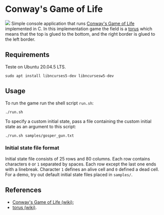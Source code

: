 # Conway's Game of Life
![](demo/demo.gif)
Simple console application that runs [Conway's Game of Life](en.wikipedia.org/wiki/Conway%27s_Game_of_Life) implemented in C. In this implementation game the field is a [torus](https://en.wikipedia.org/wiki/Torus) which means that the top is glued to the bottom, and the right border is glued to the left border.

## Requirements
Teste on Ubuntu 20.04.5 LTS.
```
sudo apt install libncurses5-dev libncursesw5-dev
```

## Usage
To run the game run the shell script `run.sh`:
```
./run.sh
```
To specify a custom initial state, pass a file containing the custom initial state as an argument to this script:
```
./run.sh samples/gosper_gun.txt
```

### Initial state file format
Initial state file consists of 25 rows and 80 columns. Each row contains characters `0` or `1` separated by spaces. Each row except the last one ends with a linebreak. Character `1` defines an alive cell and `0` defined a dead cell. For a demo, try out default initial state files placed in `samples/`.

## References
- [Conway's Game of Life (wiki)](en.wikipedia.org/wiki/Conway%27s_Game_of_Life);
- [torus (wiki)](https://en.wikipedia.org/wiki/Torus).

